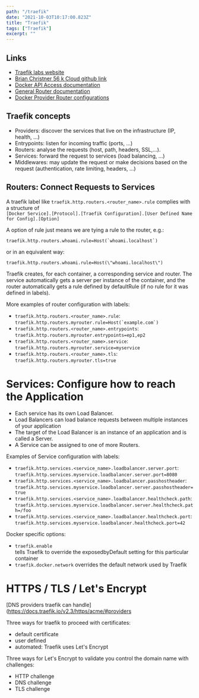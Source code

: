 ```yaml
---
path: "/traefik"
date: "2021-10-03T10:17:00.823Z"
title: "Traefik"
tags: ["Traefik"]
excerpt: ""
---
```


## Links

- [Traefik labs website](https://traefik.io/)
- [Brian Christner 56 k Cloud github link](https://github.com/56kcloud/traefik-training)
- [Docker API Access documentation](https://docs.traefik.io/providers/docker/#docker-api-access)
- [General Router documentation](https://docs.traefik.io/routing/routers/)
- [Docker Provider Router configurations](https://docs.traefik.io/routing/providers/docker/#routers)

## Traefik concepts

- Providers: discover the services that live on the infrastructure (IP, health, ...)
- Entrypoints: listen for incoming traffic (ports, ...)
- Routers: analyse the requests (host, path, headers, SSL,...).
- Services: forward the request to services (load balancing, ...)
- Middlewares: may update the request or make decisions based on the request (authentication, rate limiting, headers, ...)

## Routers: Connect Requests to Services

A traefik label like ```traefik.http.routers.<router_name>.rule```
complies with a structure of  
```[Docker Service].[Protocol].[Traefik Configuration].[User Defined Name for Config].[Option]```  

A option of rule just means we are tying a rule to the router, e.g.:  

```traefik.http.routers.whoami.rule=Host(`whoami.localhost`)```  

or in an equivalent way:  

```traefik.http.routers.whoami.rule=Host(\"whoami.localhost\")```  

Traefik creates, for each container, a corresponding service and router.
The service automatically gets a server per instance of the container, 
and the router automatically gets a rule defined by defaultRule (if 
no rule for it was defined in labels).

More examples of router configuration with labels:
- ```traefik.http.routers.<router_name>.rule```:  
```traefik.http.routers.myrouter.rule=Host(`example.com`)```  
- ```traefik.http.routers.<router_name>.entrypoints```:  
```traefik.http.routers.myrouter.entrypoints=ep1,ep2```  
- ```traefik.http.routers.<router_name>.service```:  
```traefik.http.routers.myrouter.service=myservice```  
- ```traefik.http.routers.<router_name>.tls```:  
```traefik.http.routers.myrouter.tls=true```  

# Services: Configure how to reach the Application

- Each service has its own Load Balancer. 
- Load Balancers can load balance requests between multiple instances of your application
- The target of the Load Balancer is an instance of an application and is called a Server.  
- A Service can be assigned to one of more Routers.

Examples of Service configuration with labels:

- ```traefik.http.services.<service_name>.loadbalancer.server.port```:  
```traefik.http.services.myservice.loadbalancer.server.port=8080```
- ```traefik.http.services.<service_name>.loadbalancer.passhostheader```:  
```traefik.http.services.myservice.loadbalancer.server.passhostheader=true```
- ```traefik.http.services.<service_name>.loadbalancer.healthcheck.path```:  
```traefik.http.services.myservice.loadbalancer.server.healthcheck.path=/foo```
- ```traefik.http.services.<service_name>.loadbalancer.healthcheck.port```:  
```traefik.http.services.myservice.loadbalancer.healthcheck.port=42```

Docker specific options:
- ```traefik.enable```  
tells Traefik to override the exposedbyDefault setting for this particular container
- ```traefik.docker.network``` 
overrides the default network used by Traefik

# HTTPS / TLS / Let's Encrypt

[DNS providers traefik can handle](https://docs.traefik.io/v2.3/https/acme/#providers

Three ways for traefik to proceed with certificates:  
- default certificate  
- user defined  
- automated: Traefik uses Let's Encrypt  

Three ways for Let's Encrypt to validate you control the domain name with challenges:  
- HTTP challenge
- DNS challenge
- TLS challenge

